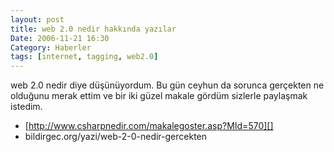 ```yaml
---
layout: post
title: web 2.0 nedir hakkında yazılar
Date: 2006-11-21 16:30
Category: Haberler
tags: [internet, tagging, web2.0]
---
```


web 2.0 nedir diye düşünüyordum. Bu gün ceyhun da sorunca gerçekten ne
olduğunu merak ettim ve bir iki güzel makale gördüm sizlerle paylaşmak
istedim.

-   [http://www.csharpnedir.com/makalegoster.asp?MId=570][]
-   bildirgec.org/yazi/web-2-0-nedir-gercekten


  [http://www.csharpnedir.com/makalegoster.asp?MId=570]: http://www.csharpnedir.com/makalegoster.asp?MId=570
